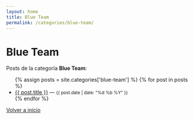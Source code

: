 ```yaml
---
layout: home
title: Blue Team
permalink: /categories/blue-team/
---
```


# Blue Team

Posts de la categoría **Blue Team**:

<ul>
  {% assign posts = site.categories['blue-team'] %}
  {% for post in posts %}
    <li>
      <a href="{{ post.url | relative_url }}">{{ post.title }}</a> — <small>{{ post.date | date: "%d %b %Y" }}</small>
    </li>
  {% endfor %}
</ul>

<p><a href="{{ '/' | relative_url }}">Volver a inicio</a></p>
